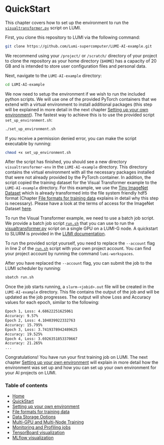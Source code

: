 # QuickStart

This chapter covers how to set up the environment to run the [`visualtransformer.py`](visualtransformer.py) script on LUMI. 

First, you clone this repository to LUMI via the following command:

```bash
git clone https://github.com/Lumi-supercomputer/LUMI-AI-example.git
```

We recommend using your `/project/` or `/scratch/` directory of your project to clone the repository as your home directory (`$HOME`) has a capacity of 20 GB and is intended to store user configuration files and personal data.

Next, navigate to the `LUMI-AI-example` directory:

```bash
cd LUMI-AI-example
```

We now need to setup the environment if we wish to run the included python scripts. We will use one of the provided PyTorch containers that we extend with a virtual environment to install additional packages (this step will be explained in more detail in the next chapter [Setting up your own environment](../setting-up-environment/setup_environment.md)). The fastest way to achieve this is to use the provided script `set_up_environment.sh`:

```bash
./set_up_environment.sh
```

If you receive a permission denied error, you can make the script executable by running:

```bash
chmod +x set_up_environment.sh
```

After the script has finished, you should see a new directory `visualtransformer-env` in the `LUMI-AI-example` directory. This directory contains the virtual environment with all the necessary packages installed that were not already provided by the PyTorch container. In addition, the script copied the training dataset for the Visual Transformer example to the `LUMI-AI-example` directory. 
For this example, we use the [Tiny ImageNet Dataset](https://paperswithcode.com/dataset/tiny-imagenet) which is already transformed into the file system friendly hdf5 format (Chapter [File formats for training data](../file-formats/file_formats.md) explains in detail why this step is necessary). Please have a look at the terms of access for the ImageNet Dataset [here](https://www.image-net.org/download.php).

To run the Visual Transformer example, we need to use a batch job script. We provide a batch job script [`run.sh`](run.sh) that you can use to run the [visualtransformer.py](visualtransformer.py) script on a single GPU on a LUMI-G node. 
A quickstart to SLURM is provided in the [LUMI documentation](https://docs.lumi-supercomputer.eu/runjobs/scheduled-jobs/slurm-quickstart/). 

To run the provided script yourself, you need to replace the `--account` flag in line 2 of the [`run.sh`](run.sh) script with your own project account. You can find your project account by running the command `lumi-workspaces`.

After you have replaced the `--account` flag, you can submit the job to the LUMI scheduler by running:

```bash
sbatch run.sh
```

Once the job starts running, a `slurm-<jobid>.out` file will be created in the `LUMI-AI-example` directory. This file contains the output of the job and will be updated as the job progresses. The output will show Loss and Accuracy values for each epoch, similar to the following:

```bash
Epoch 1, Loss: 4.68622251625061
Accuracy: 9.57%
Epoch 2, Loss: 4.104039922332763
Accuracy: 15.795%
Epoch 3, Loss: 3.7419378942489625
Accuracy: 19.525%
Epoch 4, Loss: 3.6926351853370667
Accuracy: 21.265%
...
```

Congratulations! You have run your first training job on LUMI. The next chapter [Setting up your own environment](../setting-up-environment/setup_environment.md) will explain in more detail how the environment was set up and how you can set up your own environment for your AI projects on LUMI.

 ### Table of contents

- [Home](../README.md)
- [QuickStart](../quickstart/README.md)
- [Setting up your own environment](../setting-up-environment/README.md)
- [File formats for training data](../file-formats/README.md) 
- [Data Storage Options](../data-storage/README.md)
- [Multi-GPU and Multi-Node Training](../multi-gpu-and-node/README.md)
- [Monitoring and Profiling jobs](../monitoring-and-profiling/README.md)
- [TensorBoard visualization](../TensorBoard-visualization/README.md)
- [MLflow visualization](../MLflow-visualization/READMe.md)
